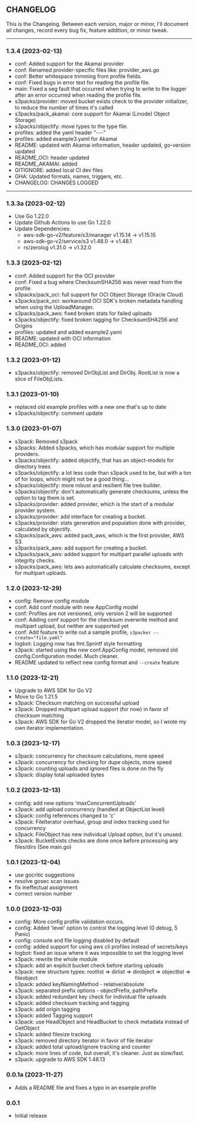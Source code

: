 ## CHANGELOG
This is the Changelog. Between each version, major or minor, I'll document all changes, record every 
bug fix, feature addition, or minor tweak. 

---
### **1.3.4** (2023-02-13)
- conf: Added support for the Akamai provider
- conf: Renamed provider-specific files like: provider_aws.go
- conf: Better whitespace trimming from profile fields.
- conf: Fixed bugs in error text for reading the profile file.
- main: Fixed a seg fault that occurred when trying to write to the logger after an error occurred when reading the profile file.
- s3packs/provider: moved bucket exists check to the provider initializer, to reduce the number of times it's called
- s3packs/pack_akamai: core support for Akamai (Linode) Object Storage)
- s3packs/objectify: move types to the type file.
- profiles: added the yaml header "---"
- profiles: added example3.yaml for Akamai
- README: updated with Akamai information, header updated, go-version updated
- README_OCI: header updated
- README_AKAMAI: added
- GITIGNORE: added local CI dev files
- GHA: Updated formats, names, triggers, etc.
- CHANGELOG: CHANGES LOGGED

---
### **1.3.3a** (2023-02-12)
- Use Go 1.22.0
- Update Github Actions to use Go 1.22.0
- Update Dependencies: 
    - aws-sdk-go-v2/feature/s3/manager v1.15.14 -> v1.15.15
    - aws-sdk-go-v2/service/s3 v1.48.0 -> v1.48.1
    - rs/zerolog v1.31.0 -> v1.32.0

### **1.3.3** (2023-02-12)
- conf: Added support for the OCI provider
- conf: Fixed a bug where ChecksumSHA256 was never read from the profile
- s3packs/pack_oci: full support for OCI Object Storage (Oracle Cloud)
- s3packs/pack_oci: workaround OCI SDK's broken metadata handling when using the UploadManager.
- s3packs/pack_aws: fixed broken stats for failed uploads
- s3packs/objectify: fixed broken tagging for ChecksumSHA256 and Origins
- profiles: updated and added example2.yaml
- README: updated with OCI information
- README_OCI: added

### **1.3.2** (2023-01-12)
- s3packs/objectify: removed DirObjList and DirObj. RootList is now a slice of FileObjLists.

### **1.3.1** (2023-01-10)
- replaced old example profiles with a new one that's up to date
- s3packs/objectify: comment update

### **1.3.0** (2023-01-07)
- s3pack: Removed s3pack
- s3packs: Added s3packs, which has modular support for multiple providers.
- s3packs/objectify: added objectify, that has an object-models for directory trees
- s3packs/objectify: a lot less code than s3pack used to be, but with a ton of for loops, which might not be a good thing...
- s3packs/objectify: more robust and resilient file tree builder.
- s3packs/objectify: don't automatically generate checksums, unless the option to tag them is set.
- s3packs/provider: added provider, which is the start of a modular provider system.
- s3packs/provider: add interface for creating a bucket.
- s3packs/provider: stats generation and population done with provider, calculated by objectify.
- s3packs/pack_aws: added pack_aws, which is the first provider, AWS S3.
- s3packs/pack_aws: add support for creating a bucket.
- s3packs/pack_aws: added support for multipart parallel uploads with integrity checks.
- s3packs/pack_aws: lets aws automatically calculate checksums, except for multipart uploads.

### **1.2.0** (2023-12-29)
- config: Remove config module
- conf: Add conf module with new AppConfig model
- conf: Profiles are not versioned, only version 2 will be supported
- conf: Adding conf support for the checksum overwrite method and multipart upload, but neither are supported yet
- conf: Add feature to write out a sample profile, `s3packer --create="file.yaml"`
- logbot: Logging now has fmt.Sprintf style formatting
- s3pack: started using the new conf.AppConfig model, removed old config.Configuration model. Much cleaner.
- README updated to reflect new config format and `--create` feature

### **1.1.0** (2023-12-21)
- Upgrade to AWS SDK for Go V2
- Move to Go 1.21.5
- s3pack: Checksum matching on successful upload
- s3pack: Dropped multipart upload support (for now) in favor of checksum matching
- s3pack: AWS SDK for Go V2 dropped the iterator model, so I wrote my own iterator implementation.

### **1.0.3** (2023-12-17)
- s3pack: concurrency for checksum calculations, more speed
- s3pack: concurrency for checking for dupe objects, more speed
- s3pack: counting uploads and ignored files is done on the fly
- s3pack: display total uploaded bytes

### **1.0.2** (2023-12-13)
- config: add new options 'maxConcurrentUploads'
- s3pack: add upload concurrency (handled at ObjectList level)
- s3pack: config references changed to 'c'
- s3pack: FileIterator overhaul, group and index tracking used for concurrency
- s3pack: FileObject has new individual Upload option, but it's unused.
- s3pack: BucketExists checks are done once before processing any files/dirs (See main.go)

### **1.0.1** (2023-12-04)
- use gocritic suggestions
- resolve gosec scan issues
- fix ineffectual assignment
- correct version number

### **1.0.0** (2023-12-03)
- config: More config profile validation occurs.
- config: Added 'level' option to control the logging level (0 debug, 5 Panic)
- config: console and file logging disabled by default
- config: added support for using aws cli profiles instead of secrets/keys
- logbot: fixed an issue where it was impossible to set the logging level
- s3pack: rewrite the whole module
- s3pack: add an explicit bucket check before starting uploads
- s3pack: new structure types: rootlist => dirlist => dirobject => objectlist => fileobject
- s3pack: added keyNamingMethod - relative/absolute
- s3pack: separated prefix options - objectPrefix, pathPrefix
- s3pack: added redundant key check for individual file uploads
- s3pack: added checksum tracking and tagging
- s3pack: add origin tagging
- s3pack: added Tagging support
- s3pack: use HeadObject and HeadBucket to check metadata instead of GetObject
- s3pack: added filesize tracking
- s3pack: removed directory iterator in favor of file iterator
- s3pack: added total upload/ignore tracking and counter
- s3pack: more lines of code, but overall, it's cleaner. Just as slow/fast.
- s3pack: upgrade to AWS SDK 1.48.13

### **0.0.1a** (2023-11-27)

- Adds a README file and fixes a typo in an example profile

### **0.0.1**

- Initial release

